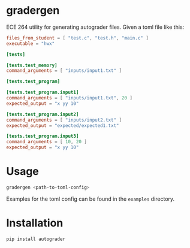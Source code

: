 # gradergen

ECE 264 utility for generating autograder files. Given a toml file like this:

```toml
files_from_student = [ "test.c", "test.h", "main.c" ] 
executable = "hwx" 

[tests] 

[tests.test_memory]
command_arguments = [ "inputs/input1.txt" ] 

[tests.test_program] 

[tests.test_program.input1] 
command_arguments = [ "inputs/input1.txt", 20 ] 
expected_output = "x yy 10" 

[tests.test_program.input2]
command_arguments = [ "inputs/input2.txt" ]
expected_output = "expected/expected1.txt"

[tests.test_program.input3]
command_arguments = [ 10, 20 ]
expected_output = "x yy 10"
```

# Usage

```bash
gradergen <path-to-toml-config>
```

Examples for the toml config can be found in the `examples` directory.

# Installation

```bash
pip install autograder
```